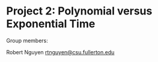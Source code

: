 # Project 2: Polynomial versus Exponential Time

Group members:

Robert Nguyen rtnguyen@csu.fullerton.edu
